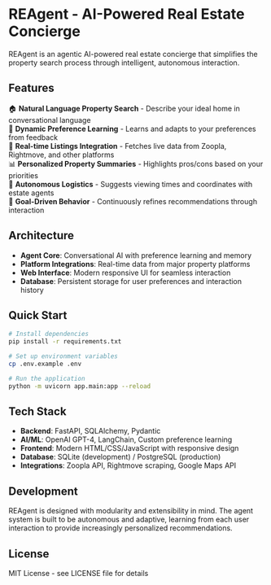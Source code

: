 # REAgent - AI-Powered Real Estate Concierge

REAgent is an agentic AI-powered real estate concierge that simplifies the property search process through intelligent, autonomous interaction. 

## Features

🏠 **Natural Language Property Search** - Describe your ideal home in conversational language  
🧠 **Dynamic Preference Learning** - Learns and adapts to your preferences from feedback  
🔄 **Real-time Listings Integration** - Fetches live data from Zoopla, Rightmove, and other platforms  
📊 **Personalized Property Summaries** - Highlights pros/cons based on your priorities  
📅 **Autonomous Logistics** - Suggests viewing times and coordinates with estate agents  
🎯 **Goal-Driven Behavior** - Continuously refines recommendations through interaction

## Architecture

- **Agent Core**: Conversational AI with preference learning and memory
- **Platform Integrations**: Real-time data from major property platforms  
- **Web Interface**: Modern responsive UI for seamless interaction
- **Database**: Persistent storage for user preferences and interaction history

## Quick Start

```bash
# Install dependencies
pip install -r requirements.txt

# Set up environment variables
cp .env.example .env

# Run the application
python -m uvicorn app.main:app --reload
```

## Tech Stack

- **Backend**: FastAPI, SQLAlchemy, Pydantic
- **AI/ML**: OpenAI GPT-4, LangChain, Custom preference learning
- **Frontend**: Modern HTML/CSS/JavaScript with responsive design
- **Database**: SQLite (development) / PostgreSQL (production)
- **Integrations**: Zoopla API, Rightmove scraping, Google Maps API

## Development

REAgent is designed with modularity and extensibility in mind. The agent system is built to be autonomous and adaptive, learning from each user interaction to provide increasingly personalized recommendations.

## License

MIT License - see LICENSE file for details 